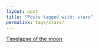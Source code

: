 ```yaml
---
layout: post
title: "Posts tagged with: stars"
permalink: tags/stars/
---
```

[Timelapse of the moon](/2012/09/timelapse-of-moon)
